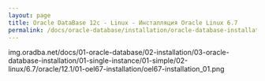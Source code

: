 ```yaml
---
layout: page
title: Oracle DataBase 12c - Linux - Инсталляция Oracle Linux 6.7
permalink: /docs/oracle-database/installation/oracle-database-installation/single-instance/simple/linux/6.7/oracle/12.1/oel67-installation/
---
```



img.oradba.net/docs/01-oracle-database/02-installation/03-oracle-database-installation/01-single-instance/01-simple/02-linux/6.7/oracle/12.1/01-oel67-installation/oel67-installation_01.png

